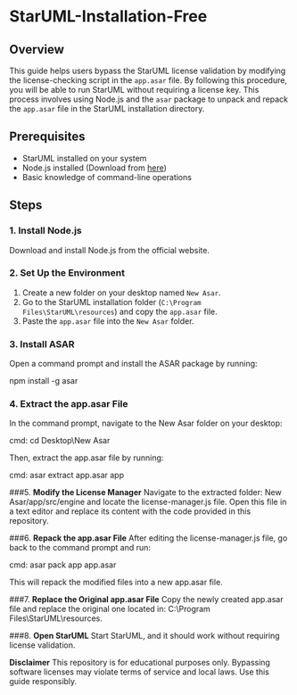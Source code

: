 # StarUML-Installation-Free
## Overview

This guide helps users bypass the StarUML license validation by modifying the license-checking script in the `app.asar` file. By following this procedure, you will be able to run StarUML without requiring a license key. This process involves using Node.js and the `asar` package to unpack and repack the `app.asar` file in the StarUML installation directory.

## Prerequisites
- StarUML installed on your system
- Node.js installed (Download from [here](https://nodejs.org/en))
- Basic knowledge of command-line operations

## Steps

### 1. **Install Node.js**
Download and install Node.js from the official website.

### 2. **Set Up the Environment**
1. Create a new folder on your desktop named `New Asar`.
2. Go to the StarUML installation folder (`C:\Program Files\StarUML\resources`) and copy the `app.asar` file.
3. Paste the `app.asar` file into the `New Asar` folder.

### 3. **Install ASAR**
Open a command prompt and install the ASAR package by running:

npm install -g asar

### 4. **Extract the app.asar File**
In the command prompt, navigate to the New Asar folder on your desktop:

cmd:
cd Desktop\New Asar

Then, extract the app.asar file by running:

cmd:
asar extract app.asar app

###5. **Modify the License Manager**
Navigate to the extracted folder: New Asar/app/src/engine and locate the license-manager.js file. Open this file in a text editor and replace its content with the code provided in this repository.

###6. **Repack the app.asar File**
After editing the license-manager.js file, go back to the command prompt and run:

cmd:
asar pack app app.asar

This will repack the modified files into a new app.asar file.

###7. **Replace the Original app.asar File**
Copy the newly created app.asar file and replace the original one located in: C:\Program Files\StarUML\resources.

###8. **Open StarUML**
Start StarUML, and it should work without requiring license validation.


**Disclaimer**
This repository is for educational purposes only. Bypassing software licenses may violate terms of service and local laws. Use this guide responsibly.
